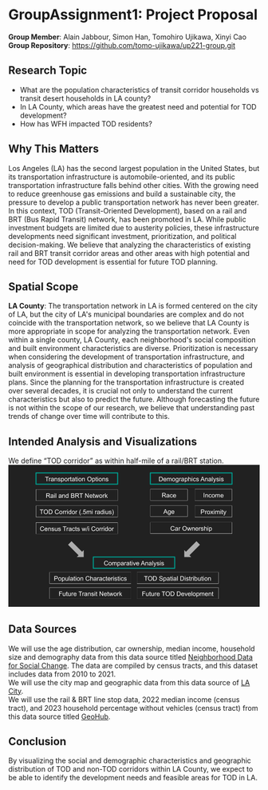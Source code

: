 # GroupAssignment1: Project Proposal
**Group Member**: Alain Jabbour, Simon Han, Tomohiro Ujikawa, Xinyi Cao  
**Group Repository**: https://github.com/tomo-ujikawa/up221-group.git

## Research Topic
- What are the population characteristics of transit corridor households vs transit desert households in LA county?
- In LA County, which areas have the greatest need and potential for TOD development?
- How has WFH impacted TOD residents? 

## Why This Matters
Los Angeles (LA) has the second largest population in the United States, but its transportation infrastructure is automobile-oriented, and its public transportation infrastructure falls behind other cities. With the growing need to reduce greenhouse gas emissions and build a sustainable city, the pressure to develop a public transportation network has never been greater. In this context, TOD (Transit-Oriented Development), based on a rail and BRT (Bus Rapid Transit) network, has been promoted in LA. While public investment budgets are limited due to austerity policies, these infrastructure developments need significant investment, prioritization, and political decision-making. We believe that analyzing the characteristics of existing rail and BRT transit corridor areas and other areas with high potential and need for TOD development is essential for future TOD planning.

## Spatial Scope
**LA County**: The transportation network in LA is formed centered on the city of LA, but the city of LA's municipal boundaries are complex and do not coincide with the transportation network, so we believe that LA County is more appropriate in scope for analyzing the transportation network. Even within a single county, LA County, each neighborhood's social composition and built environment characteristics are diverse. Prioritization is necessary when considering the development of transportation infrastructure, and analysis of geographical distribution and characteristics of population and built environment is essential in developing transportation infrastructure plans. Since the planning for the transportation infrastructure is created over several decades, it is crucial not only to understand the current characteristics but also to predict the future. Although forecasting the future is not within the scope of our research, we believe that understanding past trends of change over time will contribute to this.

## Intended Analysis and Visualizations
We define “TOD corridor” as within half-mile of a rail/BRT station.
![alt text](https://github.com/tomo-ujikawa/up221-group/blob/main/images/Intended%20Analysis%20and%20Visualizations.png)

## Data Sources
We will use the age distribution, car ownership, median income, household size and demography data from this data source titled [Neighborhood Data for Social Change](https://map.myneighborhooddata.org/). The data are compiled by census tracts, and this dataset includes data from 2010 to 2021.  
We will use the city map and geographic data from this data source of [LA City](https://data.lacity.org/browse).  
We will use the rail & BRT line stop data, 2022 median income (census tract), and 2023 household percentage without vehicles (census tract) from this data source titled [GeoHub](https://geohub.lacity.org/).

## Conclusion
By visualizing the social and demographic characteristics and geographic distribution of TOD and non-TOD corridors within LA County, we expect to be able to identify the development needs and feasible areas for TOD in LA.
